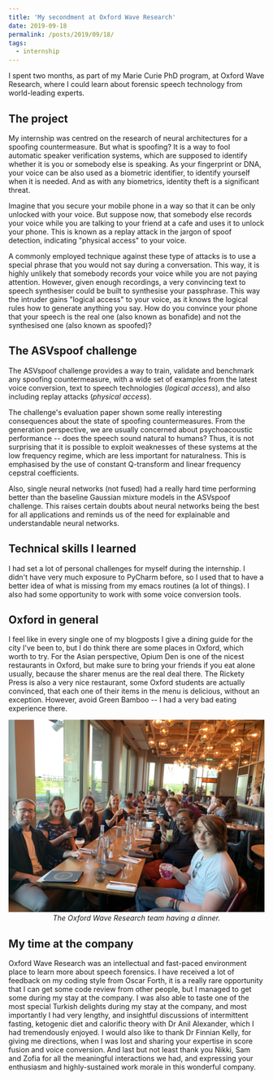 ```yaml
---
title: 'My secondment at Oxford Wave Research'
date: 2019-09-18
permalink: /posts/2019/09/18/
tags:
  - internship
---
```


I spent two months, as part of my Marie Curie PhD program, at Oxford Wave Research, where I could learn about forensic speech technology from world-leading experts. 

## The project

My internship was centred on the research of neural architectures for a spoofing countermeasure. But what is spoofing?
It is a way to fool automatic speaker verification systems, which are supposed to identify whether it is you or somebody
else is speaking. As your fingerprint or DNA, your voice can be also used as a biometric identifier, to identify yourself when it is needed. And as with any biometrics, identity theft is a significant threat. 

Imagine that you secure your mobile phone in a way so that it can be only unlocked with your voice. But suppose now, that somebody else records your voice while you are talking to your friend at a cafe and uses it to unlock your phone. This is known as a replay attack in the jargon of spoof detection, indicating "physical access" to your voice.

A commonly employed technique against these type of attacks is to use a special phrase that you would not say during a conversation. This way, it is highly unlikely that somebody records your voice while you are not paying attention. However, given enough recordings, a very convincing text to speech synthesiser could be built to synthesise your passphrase. This way the intruder gains "logical access" to your voice, as it knows the logical rules how to generate anything you say. How do you convince your phone that your speech is the real one (also known as bonafide) and not the synthesised one (also known as spoofed)? 


## The ASVspoof challenge

The ASVspoof challenge provides a way to train, validate and benchmark any spoofing countermeasure, with a wide set of examples from the latest voice conversion, text to speech technologies (*logical access*), and also including replay attacks (*physical access*). 

The challenge's evaluation paper shown some really interesting consequences about the state of spoofing countermeasures. From the generation perspective, we are usually concerned about psychoacoustic performance -- does the speech sound natural to humans? Thus, it is not surprising that it is possible to exploit weaknesses of these systems at the low frequency regime, which are less important for naturalness.
This is emphasised by the use of constant Q-transform and linear frequency cepstral coefficients.

Also, single neural networks (not fused) had a really hard time performing better than the baseline Gaussian mixture models in the ASVspoof challenge. This raises certain doubts about neural networks being the best for all applications and reminds us of the need for explainable and understandable neural networks. 

## Technical skills I learned

I had set a lot of personal challenges for myself during the internship. I didn't have very much exposure to PyCharm before, so I used that to have a better idea of what is missing from my emacs routines (a lot of things). I also had some opportunity to work with some voice conversion tools.

## Oxford in general

I feel like in every single one of my blogposts I give a dining guide for the city I've been to, but I do think there are some places in Oxford, which worth to try. For the Asian perspective, Opium Den is one of the nicest restaurants in Oxford, but make sure to bring your friends if you
eat alone usually, because the sharer menus are the real deal there. The Rickety Press is also a very nice restaurant, some Oxford students are actually convinced, that each one of their items in the menu is delicious, without an exception. However, avoid Green Bamboo -- I had a very bad eating experience there.

<center>
<img src="/images/owr.jpeg" />
<br><i>The Oxford Wave Research team having a dinner.</i>
</center>


## My time at the company

Oxford Wave Research was an intellectual and fast-paced environment place to learn more about speech forensics. I have received a lot of feedback on my coding style from Oscar
Forth, it is a really rare opportunity that I can get some code review from other people, but I managed to get some during my stay at the company.
I was also able to taste one of the most special Turkish delights during my stay at the company, and most importantly I had very lengthy, and insightful discussions
of intermittent fasting, ketogenic diet and calorific theory with Dr Anil Alexander, which I had tremendously enjoyed. I would also like to thank Dr Finnian Kelly, for giving me directions, when I was lost and sharing your expertise in score fusion and voice conversion.  And last but not least thank you Nikki, Sam and Zofia for all the meaningful interactions we had, and expressing your enthusiasm and highly-sustained work morale in this wonderful company.



